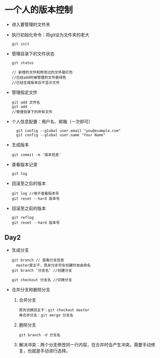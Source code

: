 # 一个人的版本控制

+ 进入要管理的文件夹

+ 执行初始化命令：将git设为文件夹的老大

  ```
  git init
  ```

+ 管理目录下的文件状态

  ```
  git status
  
  // 新增的文件和修改过的文件是红色
  //已经add的被管理的文件是绿色
  //已经生成版本后不显示文件
  ```

+ 管理指定文件

  ``` 
  git add 文件名
  git add .
  //管理目录下的所有文件
  ```

+ 个人信息配置：用户名、邮箱（一次即可）

  ```
    git config --global user.email "you@example.com"
    git config --global user.name "Your Name"
  ```

+ 生成版本

  ``` 
  git commit -m '版本信息'
  ```

+ 查看版本记录

  ```
  git log
  ```

+ 回滚至之后的版本

  ```
  git log //用于查看版本号
  git reset --hard 版本号
  ```

+ 回滚至之前的版本

  ```
  git reflog
  git reset --hard 版本号
  ```




## Day2

+ 生成分支

  ```
  git branch // 查看分支信息
  	master是主干，其余分支可在创建时自由命名
  git branch '分支名' //创建分支
  
  git checkout 分支名 //切换分支
  ```

+ 合并分支和删除分支

  1. 合并分支

     ```
     首先切换回主干：git checkout master
     再合并分支：git merge 分支名
     ```

  2. 删除分支

     ```
     git branch -d 分支名
     ```

  3. 解决冲突：两个分支修改同一行内容，在合并时会产生冲突。需要手动修复，也就是手动进行选择。